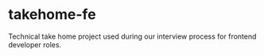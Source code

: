 # takehome-fe
Technical take home project used during our interview process for frontend developer roles.
